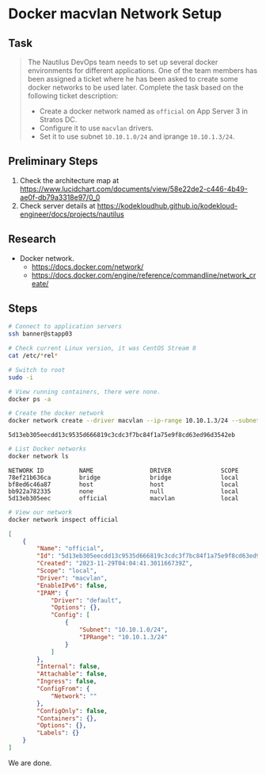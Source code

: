 # Docker macvlan Network Setup

## Task

> The Nautilus DevOps team needs to set up several docker environments for different applications. One of the team members has been assigned a ticket where he has been asked to create some docker networks to be used later. Complete the task based on the following ticket description:
> * Create a docker network named as `official` on App Server 3 in Stratos DC.
> * Configure it to use `macvlan` drivers.
> * Set it to use subnet `10.10.1.0/24` and iprange `10.10.1.3/24`.

## Preliminary Steps

1. Check the architecture map at https://www.lucidchart.com/documents/view/58e22de2-c446-4b49-ae0f-db79a3318e97/0_0
2. Check server details at https://kodekloudhub.github.io/kodekloud-engineer/docs/projects/nautilus

## Research

* Docker network.
  * https://docs.docker.com/network/
  * https://docs.docker.com/engine/reference/commandline/network_create/

## Steps


```bash
# Connect to application servers
ssh banner@stapp03

# Check current Linux version, it was CentOS Stream 8
cat /etc/*rel*

# Switch to root
sudo -i

# View running containers, there were none.
docker ps -a

# Create the docker network
docker network create --driver macvlan --ip-range 10.10.1.3/24 --subnet 10.10.1.0/24 official
```

```
5d13eb305eecdd13c9535d666819c3cdc3f7bc84f1a75e9f8cd63ed96d3542eb
```

```bash
# List Docker networks
docker network ls
```

```
NETWORK ID          NAME                DRIVER              SCOPE
78ef21b636ca        bridge              bridge              local
bf8ed6c46a87        host                host                local
bb922a782335        none                null                local
5d13eb305eec        official            macvlan             local
```

```bash
# View our network
docker network inspect official
```

```json
[
    {
        "Name": "official",
        "Id": "5d13eb305eecdd13c9535d666819c3cdc3f7bc84f1a75e9f8cd63ed96d3542eb",
        "Created": "2023-11-29T04:04:41.301166739Z",
        "Scope": "local",
        "Driver": "macvlan",
        "EnableIPv6": false,
        "IPAM": {
            "Driver": "default",
            "Options": {},
            "Config": [
                {
                    "Subnet": "10.10.1.0/24",
                    "IPRange": "10.10.1.3/24"
                }
            ]
        },
        "Internal": false,
        "Attachable": false,
        "Ingress": false,
        "ConfigFrom": {
            "Network": ""
        },
        "ConfigOnly": false,
        "Containers": {},
        "Options": {},
        "Labels": {}
    }
]
```

We are done.
